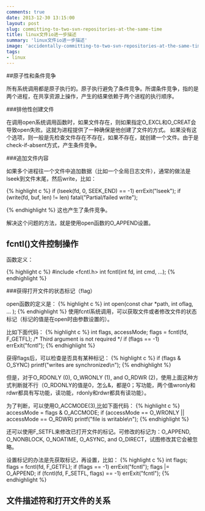 ```yaml
---
comments: true
date: 2013-12-30 13:15:00
layout: post
slug: committing-to-two-svn-repositories-at-the-same-time
title: linux文件io进一步描述
summary: 'linux文件io进一步描述'
image: 'accidentally-committing-to-two-svn-repositories-at-the-same-time/svn.jpg'
tags:
- linux
---
```


##原子性和条件竞争

所有系统调用都是原子执行的。原子执行避免了条件竞争。所谓条件竞争，指的是两个进程，在共享资源上操作，产生的结果依赖于两个进程的执行顺序。

###排他性创建文件

在调用open系统调用函数时，如果文件存在，则如果指定O_EXCL和O_CREAT会导致open失败。这就为进程提供了一种确保是他创建了文件的方式。
如果没有这个选项，则一般是先检查文件存在不存在，如果不存在，就创建一个文件。由于是check-if-absent方式，产生条件竞争。

###追加文件内容

如果多个进程往一个文件中追加数据（比如一个全局日志文件），通常的做法是lseek到文件末尾，然后write，比如：

{% highlight c %}
	if (lseek(fd, 0, SEEK_END) == -1)
    		errExit("lseek");
	if (write(fd, buf, len) != len) 
		fatal("Partial/failed write");

{% endhighlight %}
这也产生了条件竞争。

解决这个问题的方法，就是使用open函数的O_APPEND设置。


## fcntl()文件控制操作

函数定义：

{% highlight c %}
	#include <fcntl.h>
	int fcntl(int fd, int cmd, ...);
{% endhighlight %}

###获得打开文件的状态标记（flag）

open函数的定义是：
{% highlight c %}
int open(const char *path, int oflag, ... );
{% endhighlight %}
使用fcntl系统调用，可以获取文件或者修改文件的状态标记（标记的值是在open时由参数设置的）。

比如下面代码：
{% highlight c %}
int flags, accessMode;
flags = fcntl(fd, F_GETFL); /* Third argument is not required */ 
if (flags == -1)
    errExit("fcntl");
{% endhighlight %}

获得flags后，可以检查是否具有某种标记：
{% highlight c %}
if (flags & O_SYNC)
	printf("writes are synchronized\n");
{% endhighlight %}

但是，对于O_RDONLY (0), O_WRONLY (1), and O_RDWR (2)，使用上面这种方式判断就不行（O_RDONLY的值是0，怎么&，都是0；写功能，两个值wronly和rdwr都具有写功能，读功能，rdonly和rdwr都具有读功能）。

为了判断，可以使用O_ACCMODE(3),比如下面代码：
{% highlight c %}
accessMode = flags & O_ACCMODE;
if (accessMode == O_WRONLY || accessMode == O_RDWR)
    printf("file is writable\n");
{% endhighlight %}

还可以使用F_SETFL来修改已打开文件的标记。可修改的标记为：O_APPEND, O_NONBLOCK, O_NOATIME, O_ASYNC, and O_DIRECT，试图修改其它会被忽略。

设置标记的办法是先获取标记，再设置，比如：
{% highlight c %}
int flags;
flags = fcntl(fd, F_GETFL);
if (flags == -1)
	errExit("fcntl");
flags |= O_APPEND;
if (fcntl(fd, F_SETFL, flags) == -1)
    errExit("fcntl");
{% endhighlight %}

## 文件描述符和打开文件的关系

